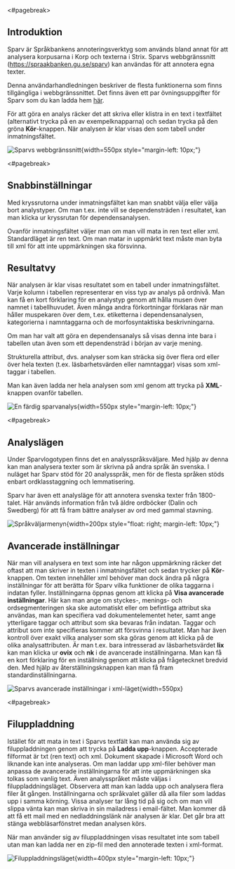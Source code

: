 
<#pagebreak>

## Introduktion

Sparv är Språkbankens annoteringsverktyg som används bland annat för att
analysera korpusarna i Korp och texterna i Strix. Sparvs webbgränssnitt
(https://spraakbanken.gu.se/sparv)  kan användas för att annotera egna texter.

Denna användarhandledningen beskriver de flesta funktionerna som finns
tillgängliga i webbgränssnittet. Det finns även ett par övningsuppgifter för
Sparv som du kan ladda hem
[här](https://svn.spraakdata.gu.se/sb-arkiv/pub/dokumentation/sparv/exercises/sparvovningar_hw2017.pdf).

För att göra en analys räcker det att skriva eller klistra in en text i
textfältet (alternativt trycka på en av exempelknapparna) och sedan trycka på
den gröna **Kör**-knappen. När analysen är klar visas den som tabell under
inmatningsfältet.

![Sparvs webbgränssnitt](https://svn.spraakdata.gu.se/sb-arkiv/pub/dokumentation/sparv/img/sparv_granssnitt.png){width=550px style="margin-left: 10px;"}

<#pagebreak>

## Snabbinställningar

Med kryssrutorna under inmatningsfältet kan man snabbt välja eller välja bort
analystyper. Om man t.ex. inte vill se dependensträden i resultatet, kan man
klicka ur kryssrutan för dependensanalysen.

Ovanför inmatningsfältet väljer man om man vill mata in ren text eller xml.
Standardläget är ren text. Om man matar in uppmärkt text måste man byta till xml
för att inte uppmärkningen ska försvinna.

## Resultatvy

När analysen är klar visas resultatet som en tabell under inmatningsfältet.
Varje kolumn i tabellen representerar en viss typ av analys på ordnivå. Man kan
få en kort förklaring för en analystyp genom att hålla musen över namnet i
tabellhuvudet. Även många andra förkortningar förklaras när man håller
muspekaren över dem, t.ex. etiketterna i dependensanalysen, kategorierna i
namntaggarna och de morfosyntaktiska beskrivningarna.

Om man har valt att göra en dependensanalys så visas denna inte bara i tabellen
utan även som ett dependensträd i början av varje mening.

Strukturella attribut, dvs. analyser som kan sträcka sig över flera ord eller
över hela texten (t.ex. läsbarhetsvärden eller namntaggar) visas som xml-taggar
i tabellen.

Man kan även ladda ner hela analysen som xml genom att trycka på **XML**-knappen
ovanför tabellen.

![En färdig sparvanalys](https://svn.spraakdata.gu.se/sb-arkiv/pub/dokumentation/sparv/img/sparv_resultat.png){width=550px style="margin-left: 10px;"}

<#pagebreak>

## Analyslägen

Under Sparvlogotypen finns det en analysspråksväljare. Med hjälp av denna kan
man analysera texter som är skrivna på andra språk än svenska. I nuläget har
Sparv stöd för 20 analysspråk, men för de flesta språken stöds enbart
ordklasstaggning och lemmatisering.

Sparv har även ett analysläge för att annotera svenska texter från 1800-talet.
Här används information från två äldre ordböcker (Dalin och Swedberg) för att få
fram bättre analyser av ord med gammal stavning.

![Språkväljarmenyn](https://svn.spraakdata.gu.se/sb-arkiv/pub/dokumentation/sparv/img/sparv_sprakvaljare.png){width=200px style="float: right; margin-left: 10px;"}

## Avancerade inställningar

När man vill analysera en text som inte har någon uppmärkning räcker det oftast
att man skriver in texten i inmatningsfältet och sedan trycker på
**Kör**-knappen. Om texten innehåller xml behöver man dock ändra på några
inställningar för att berätta för Sparv vilka funktioner de olika taggarna i
indatan fyller. Inställningarna öppnas genom att klicka på **Visa avancerade
inställningar**. Här kan man ange om styckes-, menings- och ordsegmenteringen
ska ske automatiskt eller om befintliga attribut ska användas, man kan
specifiera vad dokumentelementet heter, samt ange ytterligare taggar och
attribut som ska bevaras från indatan. Taggar och attribut som inte specifieras
kommer att försvinna i resultatet. Man har även kontroll över exakt vilka
analyser som ska göras genom att klicka på de olika analysattributen. Är man
t.ex. bara intresserad av läsbarhetsvärdet **lix** kan man klicka ur **ovix**
och **nk** i de avancerade inställningarna. Man kan få en kort förklaring för en
inställning genom att klicka på frågetecknet bredvid den. Med hjälp av återställningsknappen kan man få fram standardinställningarna.

![Sparvs avancerade inställningar i xml-läget](https://svn.spraakdata.gu.se/sb-arkiv/pub/dokumentation/sparv/img/sparv_installningar.png){width=550px}

<#pagebreak>

## Filuppladdning

Istället för att mata in text i Sparvs textfält kan man använda sig av
filuppladdningen genom att trycka på **Ladda upp**-knappen. Accepterade
filformat är txt (ren text) och xml. Dokument skapade i Microsoft Word och
liknande kan inte analyseras. Om man laddar upp xml-filer behöver man anpassa de
avancerade inställningarna för att inte uppmärkningen ska tolkas som vanlig
text. Även analysspråket måste väljas i filuppladdningsläget. Observera att man
kan ladda upp och analysera flera filer åt gången. Inställningarna och
språkvalet gäller då alla filer som laddas upp i samma körning. Vissa analyser
tar lång tid på sig och om man vill slippa vänta kan man skriva in sin
mailadress i email-fältet. Man kommer då att få ett mail med en nedladdningslänk
när analysen är klar. Det går bra att stänga webbläsarfönstret medan analysen körs.

När man använder sig av filuppladdningen visas resultatet inte som tabell utan
man kan ladda ner en zip-fil med den annoterade texten i xml-format.

![Filuppladdningsläget](https://svn.spraakdata.gu.se/sb-arkiv/pub/dokumentation/sparv/img/sparv_uppladdning.png){width=400px style="margin-left: 10px;"}
